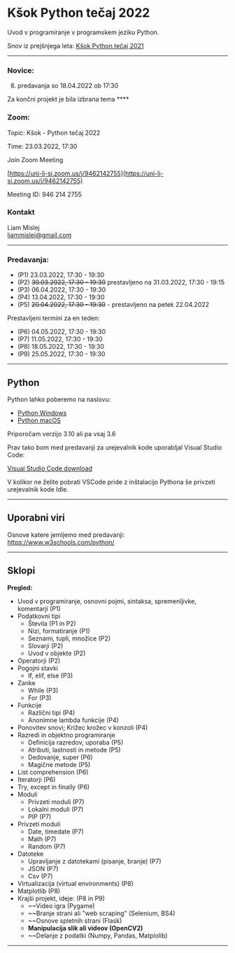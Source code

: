 # Kšok Python tečaj 2022
Uvod v programiranje v programskem jeziku Python. 

Snov iz prejšnjega leta:
[Kšok Python tečaj 2021](https://github.com/15minutOdmora/Ksok-Python-tecaj)

---

### Novice:

8. predavanja so 18.04.2022 ob 17:30

Za končni projekt je bila izbrana tema ****

### Zoom:

Topic: Kšok - Python tečaj 2022

Time: 23.03.2022, 17:30

Join Zoom Meeting

[https://uni-lj-si.zoom.us/j/9462142755](https://uni-lj-si.zoom.us/j/9462142755)

Meeting ID: 946 214 2755

### Kontakt

Liam Mislej  
liammislej@gmail.com  

---

### Predavanja:

- (P1) 23.03.2022, 17:30 - 19:30
- (P2) ~~30.03.2022, 17:30 - 19:30~~ prestavljeno na 31.03.2022, 17:30 - 19:15 
- (P3) 06.04.2022, 17:30 - 19:30
- (P4) 13.04.2022, 17:30 - 19:30
- (P5) ~~20.04.2022, 17:30 - 19:30~~ - prestavljeno na petek 22.04.2022

Prestavljeni termini za en teden:

- (P6) 04.05.2022, 17:30 - 19:30
- (P7) 11.05.2022, 17:30 - 19:30
- (P8) 18.05.2022, 17:30 - 19:30
- (P9) 25.05.2022, 17:30 - 19:30

---

## Python

Python lahko poberemo na naslovu:
- [Python Windows](https://www.python.org/downloads/windows/)
- [Python macOS](https://www.python.org/downloads/macos/)

Priporočam verzijo 3.10 ali pa vsaj 3.6

Prav tako bom med predavanji za urejevalnik kode uporabljal Visual Studio Code:

[Visual Studio Code download](https://code.visualstudio.com/)

V kolikor ne želite pobrati VSCode pride z inštalacijo Pythona še privzeti urejevalnik kode Idle.

---

## Uporabni viri

Osnove katere jemljemo med predavanji:
https://www.w3schools.com/python/

---

## Sklopi 

**Pregled:**

- Uvod v programiranje, osnovni pojmi, sintaksa, spremenljivke, komentarji (P1)
- Podatkovni tipi
    - Števila (P1 in P2)
    - Nizi, formatiranje (P1)
    - Seznami, tupli, množice (P2)
    - Slovarji (P2)
    - Uvod v objekte (P2)
- Operatorji (P2)
- Pogojni stavki
    - If, elif, else (P3)
- Zanke
    - While (P3)
    - For (P3)
- Funkcije
    - Različni tipi (P4)
    - Anonimne lambda funkcije (P4)
- Ponovitev snovi; Križec krožec v konzoli (P4)
- Razredi in objektno programiranje
    - Definicija razredov, uporaba (P5)
    - Atributi, lastnosti in metode (P5)
    - Dedovanje, super (P6)
    - Magične metode (P5)
- List comprehension (P6)
- Iteratorji (P6)
- Try, except in finally (P6)
- Moduli 
    - Privzeti moduli (P7)
    - Lokalni moduli (P7)
    - PIP (P7)
- Privzeti moduli
    - Date, timedate (P7)
    - Math (P7)
    - Random (P7)
- Datoteke
    - Upravljanje z datotekami (pisanje, branje) (P7)
    - JSON (P7)
    - Csv (P7)
- Virtualizacija (virtual environments) (P8)
- Matplotlib (P8)
- Krajši projekt, ideje: (P8 in P9)
    - ~~Video igra (Pygame)
    - ~~Branje strani ali "web scraping" (Selenium, BS4)
    - ~~Osnove spletnih strani (Flask)
    - **Manipulacija slik ali videov (OpenCV2)**
    - ~~Delanje z podatki (Numpy, Pandas, Matplolib)

---
